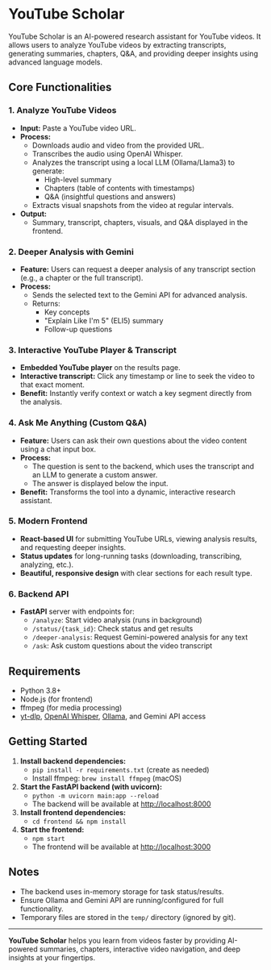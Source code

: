 # YouTube Scholar

YouTube Scholar is an AI-powered research assistant for YouTube videos. It allows users to analyze YouTube videos by extracting transcripts, generating summaries, chapters, Q&A, and providing deeper insights using advanced language models.

## Core Functionalities

### 1. Analyze YouTube Videos
- **Input:** Paste a YouTube video URL.
- **Process:**
  - Downloads audio and video from the provided URL.
  - Transcribes the audio using OpenAI Whisper.
  - Analyzes the transcript using a local LLM (Ollama/Llama3) to generate:
    - High-level summary
    - Chapters (table of contents with timestamps)
    - Q&A (insightful questions and answers)
  - Extracts visual snapshots from the video at regular intervals.
- **Output:**
  - Summary, transcript, chapters, visuals, and Q&A displayed in the frontend.

### 2. Deeper Analysis with Gemini
- **Feature:** Users can request a deeper analysis of any transcript section (e.g., a chapter or the full transcript).
- **Process:**
  - Sends the selected text to the Gemini API for advanced analysis.
  - Returns:
    - Key concepts
    - "Explain Like I'm 5" (ELI5) summary
    - Follow-up questions

### 3. Interactive YouTube Player & Transcript
- **Embedded YouTube player** on the results page.
- **Interactive transcript:** Click any timestamp or line to seek the video to that exact moment.
- **Benefit:** Instantly verify context or watch a key segment directly from the analysis.

### 4. Ask Me Anything (Custom Q&A)
- **Feature:** Users can ask their own questions about the video content using a chat input box.
- **Process:**
  - The question is sent to the backend, which uses the transcript and an LLM to generate a custom answer.
  - The answer is displayed below the input.
- **Benefit:** Transforms the tool into a dynamic, interactive research assistant.

### 5. Modern Frontend
- **React-based UI** for submitting YouTube URLs, viewing analysis results, and requesting deeper insights.
- **Status updates** for long-running tasks (downloading, transcribing, analyzing, etc.).
- **Beautiful, responsive design** with clear sections for each result type.

### 6. Backend API
- **FastAPI** server with endpoints for:
  - `/analyze`: Start video analysis (runs in background)
  - `/status/{task_id}`: Check status and get results
  - `/deeper-analysis`: Request Gemini-powered analysis for any text
  - `/ask`: Ask custom questions about the video transcript

## Requirements
- Python 3.8+
- Node.js (for frontend)
- ffmpeg (for media processing)
- [yt-dlp](https://github.com/yt-dlp/yt-dlp), [OpenAI Whisper](https://github.com/openai/whisper), [Ollama](https://ollama.com/), and Gemini API access

## Getting Started
1. **Install backend dependencies:**
   - `pip install -r requirements.txt` (create as needed)
   - Install ffmpeg: `brew install ffmpeg` (macOS)
2. **Start the FastAPI backend (with uvicorn):**
   - `python -m uvicorn main:app --reload`
   - The backend will be available at [http://localhost:8000](http://localhost:8000)
3. **Install frontend dependencies:**
   - `cd frontend && npm install`
4. **Start the frontend:**
   - `npm start`
   - The frontend will be available at [http://localhost:3000](http://localhost:3000)

## Notes
- The backend uses in-memory storage for task status/results.
- Ensure Ollama and Gemini API are running/configured for full functionality.
- Temporary files are stored in the `temp/` directory (ignored by git).

---

**YouTube Scholar** helps you learn from videos faster by providing AI-powered summaries, chapters, interactive video navigation, and deep insights at your fingertips.

